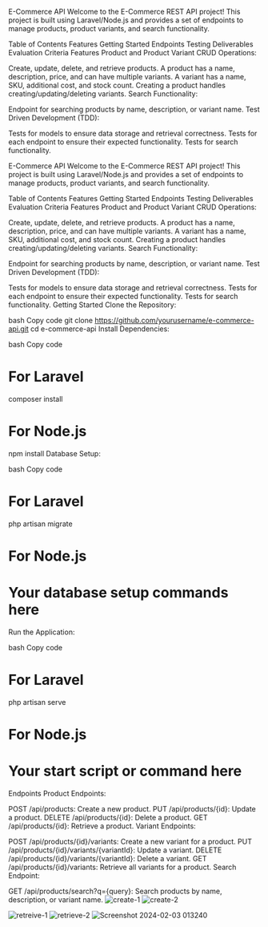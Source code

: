 
E-Commerce API
Welcome to the E-Commerce REST API project! This project is built using Laravel/Node.js and provides a set of endpoints to manage products, product variants, and search functionality.

Table of Contents
Features
Getting Started
Endpoints
Testing
Deliverables
Evaluation Criteria
Features
Product and Product Variant CRUD Operations:

Create, update, delete, and retrieve products.
A product has a name, description, price, and can have multiple variants.
A variant has a name, SKU, additional cost, and stock count.
Creating a product handles creating/updating/deleting variants.
Search Functionality:

Endpoint for searching products by name, description, or variant name.
Test Driven Development (TDD):

Tests for models to ensure data storage and retrieval correctness.
Tests for each endpoint to ensure their expected functionality.
Tests for search functionality.



E-Commerce API
Welcome to the E-Commerce REST API project! This project is built using Laravel/Node.js and provides a set of endpoints to manage products, product variants, and search functionality.

Table of Contents
Features
Getting Started
Endpoints
Testing
Deliverables
Evaluation Criteria
Features
Product and Product Variant CRUD Operations:

Create, update, delete, and retrieve products.
A product has a name, description, price, and can have multiple variants.
A variant has a name, SKU, additional cost, and stock count.
Creating a product handles creating/updating/deleting variants.
Search Functionality:

Endpoint for searching products by name, description, or variant name.
Test Driven Development (TDD):

Tests for models to ensure data storage and retrieval correctness.
Tests for each endpoint to ensure their expected functionality.
Tests for search functionality.
Getting Started
Clone the Repository:

bash
Copy code
git clone https://github.com/yourusername/e-commerce-api.git
cd e-commerce-api
Install Dependencies:

bash
Copy code
# For Laravel
composer install

# For Node.js
npm install
Database Setup:

bash
Copy code
# For Laravel
php artisan migrate

# For Node.js
# Your database setup commands here
Run the Application:

bash
Copy code
# For Laravel
php artisan serve

# For Node.js
# Your start script or command here
Endpoints
Product Endpoints:

POST /api/products: Create a new product.
PUT /api/products/{id}: Update a product.
DELETE /api/products/{id}: Delete a product.
GET /api/products/{id}: Retrieve a product.
Variant Endpoints:

POST /api/products/{id}/variants: Create a new variant for a product.
PUT /api/products/{id}/variants/{variantId}: Update a variant.
DELETE /api/products/{id}/variants/{variantId}: Delete a variant.
GET /api/products/{id}/variants: Retrieve all variants for a product.
Search Endpoint:

GET /api/products/search?q={query}: Search products by name, description, or variant name.
![create-1](https://github.com/Abhishek00810/Mirrar-backend/assets/73817744/505a4fef-6fdc-46d2-836c-50e1056aea3f)
![create-2](https://github.com/Abhishek00810/Mirrar-backend/assets/73817744/ac104edb-5242-4933-bcb2-b62e6d359729)


![retreive-1](https://github.com/Abhishek00810/Mirrar-backend/assets/73817744/601e7307-02a6-4a41-be34-28c2591d9792)
![retrieve-2](https://github.com/Abhishek00810/Mirrar-backend/assets/73817744/7cc0886c-840b-486b-be4a-29411295a6a6)
![Screenshot 2024-02-03 013240](https://github.com/Abhishek00810/Mirrar-backend/assets/73817744/498fe2fc-dc05-41d1-b798-b274d776f2fe)
